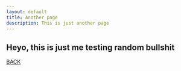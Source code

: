 ```yaml
---
layout: default
title: Another page
description: This is just another page
---
```


## Heyo, this is just me testing random bullshit
[BACK](./home)